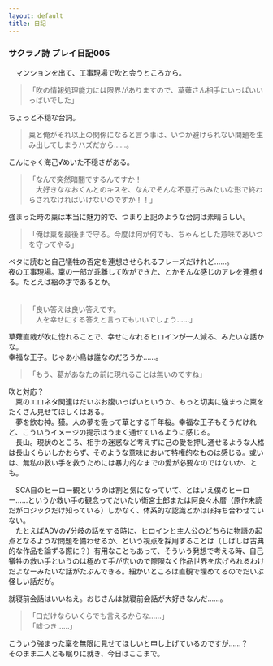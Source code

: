 ```yaml
---
layout: default
title: 日記
---
```

### サクラノ詩 プレイ日記005
　マンションを出て、工事現場で吹と会うところから。  
>「吹の情報処理能力には限界がありますので、草薙さん相手にいっぱいいっぱいでした」  
  
  ちょっと不穏な台詞。  
>稟と俺がそれ以上の関係になると言う事は、いつか避けられない問題を生み出してしまうハズだから……。  
  
  こんにゃく海己√めいた不穏さがある。  
  
>「なんで突然暗闇でするんですか！  
>　大好きななおくんとのキスを、なんでそんな不意打ちみたいな形で終わらされなければいけないのですか！！」  
  
  強まった時の稟は本当に魅力的で、つまり上記のような台詞は素晴らしい。  

>「俺は稟を最後まで守る。今度は何が何でも、ちゃんとした意味であいつを守ってやる」  
  
  ベタに読むと自己犠牲の否定を連想させられるフレーズだけれど……。  
  夜の工事現場。稟の一部が乖離して吹ができた、とかそんな感じのアレを連想する。たとえば絵の才であるとか。  
　
>「良い答えは良い答えです。  
>　人を幸せにする答えと言ってもいいでしょう……」  
  
  草薙直哉が吹に惚れることで、幸せになれるヒロインが一人減る、みたいな話かな。  
  幸福な王子。じゃあ小鳥は誰なのだろうか……。  

>「もう、葛があなたの前に現れることは無いのですね」  
  
  吹と対応？  
　稟のエロネタ関連はだいぶお腹いっぱいというか、もっと切実に強まった稟をたくさん見せてほしくはある。  
　夢を飲む神。獏。人の夢を吸って華とする千年桜。幸福な王子もそうだけれど、こういうイメージの提示はうまく通せているように感じる。  
　長山。現状のところ、相手の迷惑など考えずに己の愛を押し通せるような人格は長山くらいしかおらず、そのような意味において特権的なものは感じる。或いは、無私の救い手を救うためには暴力的なまでの愛が必要なのではないか、とも。  
  
　SCA自のヒーロー観というのは割と気になっていて、とはいえ僕のヒーロー……というか救い手の観念ってだいたい衛宮士郎または阿良々木暦（原作未読だがロジックだけ知っている）しかなく、体系的な認識とかほぼ持ち合わせていない。  
　たとえばADVの√分岐の話をする時に、ヒロインと主人公のどちらに物語の起点となるような問題を備わせるか、という視点を採用することは（しばしば古典的な作品を論ずる際に？）有用なこともあって、そういう発想で考える時、自己犠牲の救い手というのは極めて手が広いので際限なく作品世界を広げられるわけだよなーみたいな話がたぶんできる。細かいところは直観で埋めてるのでだいぶ怪しい話だが。  
  
  就寝前会話はいいねえ。おじさんは就寝前会話が大好きなんだ……。  

>「口だけならいくらでも言えるからな……」  
>「嘘つき……」  
  
  こういう強まった稟を無限に見せてほしいと申し上げているのですが……？  
  そのまま二人とも眠りに就き、今日はここまで。

